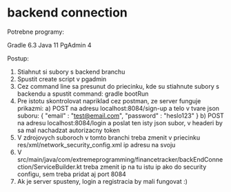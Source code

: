 # backend connection

Potrebne programy:

Gradle 6.3
Java 11
PgAdmin 4

Postup:

1. Stiahnut si subory s backend branchu
2. Spustit create script v pgadmin
3. Cez command line sa presunut do priecinku, kde su stiahnute subory s backendu a spustit command: gradle bootRun
4. Pre istotu skontrolovat napriklad cez postman, ze server funguje prikazmi:
    a) POST na adresu localhost:8084/sign-up a telo v tvare json suboru:
      {
	      "email" : "test@email.com",
	      "password" : "heslo123"
      }
    b) POST na adresu localhost:8084/login a poslat ten isty json subor, v headeri by sa mal nachadzat autorizacny token
5. V zdrojovych suboroch v tomto branchi treba zmenit v priecinku res/xml/network_security_config.xml ip adresu na svoju
6. V src/main/java/com/extremeprogramming/financetracker/backEndConnection/ServiceBuilder.kt treba zmenit ip na tu istu ip ako do security configu, sem treba pridat aj port 8084
7. Ak je server spusteny, login a registracia by mali fungovat :)
